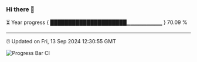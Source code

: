 ### Hi there 👋

⏳ Year progress { █████████████████████▁▁▁▁▁▁▁▁▁ } 70.09 %

---

⏰ Updated on Fri, 13 Sep 2024 12:30:55 GMT

![Progress Bar CI](https://github.com/liununu/liununu/workflows/Progress%20Bar%20CI/badge.svg)
